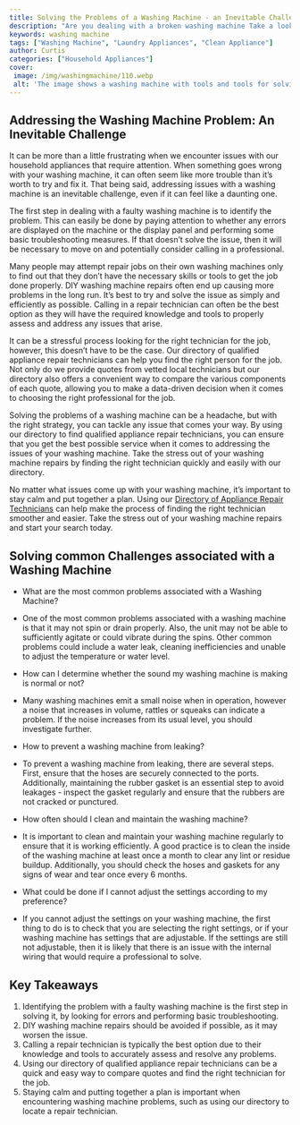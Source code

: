 ```yaml
---
title: Solving the Problems of a Washing Machine - an Inevitable Challenge
description: "Are you dealing with a broken washing machine Take a look at this blog post to learn the challenges of repairing a washing machine and how to evaluate and solve these problems"
keywords: washing machine
tags: ["Washing Machine", "Laundry Appliances", "Clean Appliance"]
author: Curtis
categories: ["Household Appliances"]
cover: 
 image: /img/washingmachine/110.webp
 alt: 'The image shows a washing machine with tools and tools for solving the problems of a washing machine'
---
```

## Addressing the Washing Machine Problem: An Inevitable Challenge
It can be more than a little frustrating when we encounter issues with our household appliances that require attention. When something goes wrong with your washing machine, it can often seem like more trouble than it’s worth to try and fix it. That being said, addressing issues with a washing machine is an inevitable challenge, even if it can feel like a daunting one.

The first step in dealing with a faulty washing machine is to identify the problem. This can easily be done by paying attention to whether any errors are displayed on the machine or the display panel and performing some basic troubleshooting measures. If that doesn’t solve the issue, then it will be necessary to move on and potentially consider calling in a professional.

Many people may attempt repair jobs on their own washing machines only to find out that they don’t have the necessary skills or tools to get the job done properly. DIY washing machine repairs often end up causing more problems in the long run. It’s best to try and solve the issue as simply and efficiently as possible. Calling in a repair technician can often be the best option as they will have the required knowledge and tools to properly assess and address any issues that arise.

It can be a stressful process looking for the right technician for the job, however, this doesn’t have to be the case. Our directory of qualified appliance repair technicians can help you find the right person for the job. Not only do we provide quotes from vetted local technicians but our directory also offers a convenient way to compare the various components of each quote, allowing you to make a data-driven decision when it comes to choosing the right professional for the job.

Solving the problems of a washing machine can be a headache, but with the right strategy, you can tackle any issue that comes your way. By using our directory to find qualified appliance repair technicians, you can ensure that you get the best possible service when it comes to addressing the issues of your washing machine. Take the stress out of your washing machine repairs by finding the right technician quickly and easily with our directory. 

No matter what issues come up with your washing machine, it’s important to stay calm and put together a plan. Using our [Directory of Appliance Repair Technicians](./pages/appliance-repair-technicians) can help make the process of finding the right technician smoother and easier. Take the stress out of your washing machine repairs and start your search today.

## Solving common Challenges associated with a Washing Machine

* What are the most common problems associated with a Washing Machine?
 - One of the most common problems associated with a washing machine is that it may not spin or drain properly. Also, the unit may not be able to sufficiently agitate or could vibrate during the spins. Other common problems could include a water leak, cleaning inefficiencies and unable to adjust the temperature or water level.

* How can I determine whether the sound my washing machine is making is normal or not?
 - Many washing machines emit a small noise when in operation, however a noise that increases in volume, rattles or squeaks can indicate a problem. If the noise increases from its usual level, you should investigate further.

* How to prevent a washing machine from leaking?
 - To prevent a washing machine from leaking, there are several steps. First, ensure that the hoses are securely connected to the ports. Additionally, maintaining the rubber gasket is an essential step to avoid leakages - inspect the gasket regularly and ensure that the rubbers are not cracked or punctured.

* How often should I clean and maintain the washing machine?
 - It is important to clean and maintain your washing machine regularly to ensure that it is working efficiently. A good practice is to clean the inside of the washing machine at least once a month to clear any lint or residue buildup. Additionally, you should check the hoses and gaskets for any signs of wear and tear once every 6 months.

* What could be done if I cannot adjust the settings according to my preference?
 - If you cannot adjust the settings on your washing machine, the first thing to do is to check that you are selecting the right settings, or if your washing machine has settings that are adjustable. If the settings are still not adjustable, then it is likely that there is an issue with the internal wiring that would require a professional to solve.

## Key Takeaways
1. Identifying the problem with a faulty washing machine is the first step in solving it, by looking for errors and performing basic troubleshooting.
2. DIY washing machine repairs should be avoided if possible, as it may worsen the issue.
3. Calling a repair technician is typically the best option due to their knowledge and tools to accurately assess and resolve any problems.
4. Using our directory of qualified appliance repair technicians can be a quick and easy way to compare quotes and find the right technician for the job.
5. Staying calm and putting together a plan is important when encountering washing machine problems, such as using our directory to locate a repair technician.
